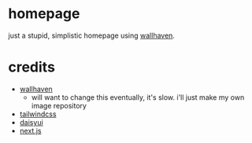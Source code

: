 # homepage

just a stupid, simplistic homepage using [wallhaven](wallhaven.cc).

# credits

- [wallhaven](wallhaven.cc)
  - will want to change this eventually, it's slow. i'll just make my own image
    repository
- [tailwindcss](https://tailwindcss.com/)
- [daisyui](https://daisyui.com/)
- [next.js](https://nextjs.org/)
